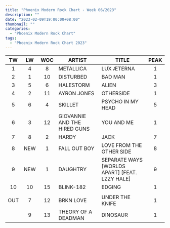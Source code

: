 ```yaml
---
title: "Phoenix Modern Rock Chart - Week 06/2023"
description: ""
date: "2023-02-09T19:00:00+08:00"
thumbnail: ""
categories:
  - "Phoenix Modern Rock Chart"
tags:
  - "Phoenix Modern Rock Chart 2023"
---
```

<!--more-->
|TW|LW|WOC|ARTIST|TITLE|PEAK|
|:----:|:----:|:----:|----|----|:----:|
|1|4|8|METALLICA|LUX ÆTERNA|1|
|2|1|10|DISTURBED|BAD MAN|1|
|3|5|6|HALESTORM|ALIEN|3|
|4|2|11|AYRON JONES|OTHERSIDE|1|
|5|6|4|SKILLET|PSYCHO IN MY HEAD|5|
|6|3|12|GIOVANNIE AND THE HIRED GUNS|YOU AND ME|1|
|7|8|2|HARDY|JACK|7|
|8|NEW|1|FALL OUT BOY|LOVE FROM THE OTHER SIDE|8|
|9|NEW|1|DAUGHTRY|SEPARATE WAYS [WORLDS APART] [FEAT. LZZY HALE]|9|
|10|10|15|BLINK-182|EDGING|1|
| | | | | | |
|OUT|7|12|BRKN LOVE|UNDER THE KNIFE|1|
| |9|13|THEORY OF A DEADMAN|DINOSAUR|1|
